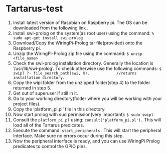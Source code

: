 # Tartarus-test

1. Install latest version of Raspbian on Raspberry pi. The OS can be downloaded from the following link .
2. Install swi-prolog on the system(as root user) using the command:
```% sudo apt-get install swi-prolog```
3. Download/Copy the WiringPi-Prolog tar file(provided) onto the Raspberry pi.
4. Unzip the WiringPi-Prolog zip file using the command:
```$ unzip <file_name>```
5. Check the swi-prolog installation directory. Generally the location is ‘/usr/lib/swi-prolog’. To check otherwise use the following commands:
		```$ swipl
		?- file_search_path(swi, X).			//returns installation directory.```
6. Copy the wipi folder from the unzipped folder(step 4) to the folder returned in step 5.
7. Get out of superuser if still in it.
8. Go to your working directory(folder where you will be working with your project files).
9. Copy the ‘platform_pi.pl’ file in this directory.
10. Now start prolog with sud permission(very important):
		```$ sudo swipl```
11. Consult the `platform_pi.pl` using:
      ```consult('platform_pi.pl').``` 
      This will load all of the Tartarus predicates.
12. Execute the command:
       ```start_peripherals.```
       This will start the peripheral Interface. Make sure no errors occur during this step.
13. Now the peripheral interface is ready, and you can use WiringPi Prolog predicates to control the GPIO pins.


